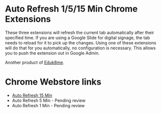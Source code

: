 # Auto Refresh 1/5/15 Min Chrome Extensions

These three extensions will refresh the current tab automatically after their specified time. If you are using a Google Slide for digital signage, the tab needs to reload for it to pick up the changes. Using one of these extensions will do that for you automatically, no configuration is necessary. This allows you to push the extension out in Google Admin.

Another product of [Eduk8me](https://eduk8.me).

# Chrome Webstore links

* [Auto Refresh 15 Min](https://chromewebstore.google.com/detail/auto-refresh-15-min/bfeglphjbnpkncdbcklginenppmkofmk)
* Auto Refresh 5 Min - Pending review
* Auto Refresh 1 Min - Pending review
